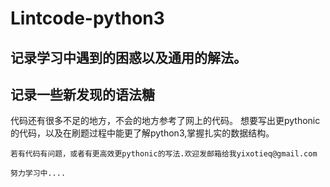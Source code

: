# Lintcode-python3
## 记录学习中遇到的困惑以及通用的解法。
## 记录一些新发现的语法糖
  代码还有很多不足的地方，不会的地方参考了网上的代码。
  想要写出更pythonic的代码，以及在刷题过程中能更了解python3,掌握扎实的数据结构。
    
    若有代码有问题，或者有更高效更pythonic的写法.欢迎发邮箱给我yixotieq@gmail.com
  
    努力学习中....

   
